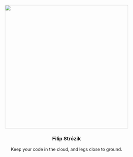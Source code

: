 <p align="center">
 <img src="https://media.tenor.com/nzNy__dM6KEAAAAC/cat-floating.gif" width="400">
 <h3 align="center">Filip Strózik</h3>
 <p align="center">Keep your code in the cloud, and legs close to ground.</p>
</p>
